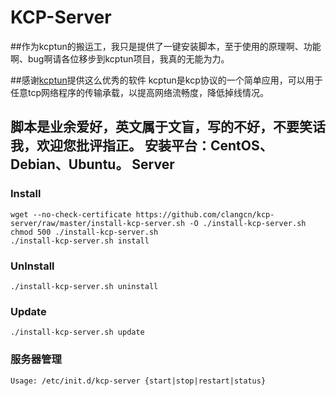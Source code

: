 KCP-Server
===========
##作为kcptun的搬运工，我只是提供了一键安装脚本，至于使用的原理啊、功能啊、bug啊请各位移步到kcptun项目，我真的无能为力。


##感谢[kcptun](https://github.com/xtaci/kcptun)提供这么优秀的软件
kcptun是kcp协议的一个简单应用，可以用于任意tcp网络程序的传输承载，以提高网络流畅度，降低掉线情况。

脚本是业余爱好，英文属于文盲，写的不好，不要笑话我，欢迎您批评指正。
安装平台：CentOS、Debian、Ubuntu。
Server
------

### Install

    wget --no-check-certificate https://github.com/clangcn/kcp-server/raw/master/install-kcp-server.sh -O ./install-kcp-server.sh
    chmod 500 ./install-kcp-server.sh
    ./install-kcp-server.sh install

### UnInstall

    ./install-kcp-server.sh uninstall

### Update

    ./install-kcp-server.sh update

### 服务器管理

    Usage: /etc/init.d/kcp-server {start|stop|restart|status}
